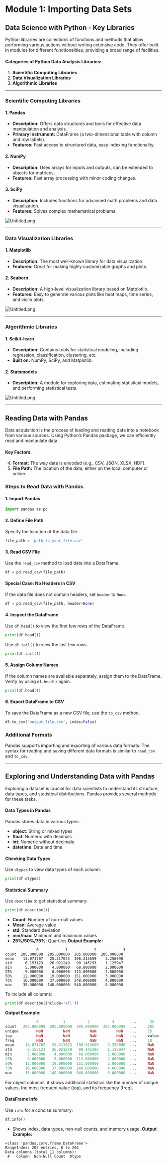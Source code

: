 

# Module 1: Importing Data Sets
## Data Science with Python - Key Libraries
Python libraries are collections of functions and methods that allow performing various actions without writing extensive code. They offer built-in modules for different functionalities, providing a broad range of facilities.
#### Categories of Python Data Analysis Libraries:
1. **Scientific Computing Libraries**
2. **Data Visualization Libraries**
3. **Algorithmic Libraries**

___
### Scientific Computing Libraries
#### 1. **Pandas**
- **Description:** Offers data structures and tools for effective data manipulation and analysis.
- **Primary Instrument:** DataFrame (a two-dimensional table with column and row labels).
- **Features:** Fast access to structured data, easy indexing functionality.
#### 2. **NumPy**
- **Description:** Uses arrays for inputs and outputs, can be extended to objects for matrices.
- **Features:** Fast array processing with minor coding changes.
#### 3. **SciPy**
- **Description:** Includes functions for advanced math problems and data visualization.
- **Features:** Solves complex mathematical problems.

![Untitled.png](https://prod-files-secure.s3.us-west-2.amazonaws.com/03e82b26-cccb-4906-bb56-adabcbdc0655/997ac361-58a8-4f04-bb0f-79fea4baa761/Untitled.png?X-Amz-Algorithm=AWS4-HMAC-SHA256&X-Amz-Content-Sha256=UNSIGNED-PAYLOAD&X-Amz-Credential=ASIAZI2LB4662IH2NXJQ%2F20250129%2Fus-west-2%2Fs3%2Faws4_request&X-Amz-Date=20250129T201547Z&X-Amz-Expires=3600&X-Amz-Security-Token=IQoJb3JpZ2luX2VjEIv%2F%2F%2F%2F%2F%2F%2F%2F%2F%2FwEaCXVzLXdlc3QtMiJGMEQCHyfS0ugl%2FqU74IY2vxOvBZW9DTaDejfHgnyUJTC3D9kCIQCJpT75o2YDmxt%2BSOvWlPTHG50qEuKCgRSMT4i%2B%2BxdXBiqIBAiU%2F%2F%2F%2F%2F%2F%2F%2F%2F%2F8BEAAaDDYzNzQyMzE4MzgwNSIM885SS5Soum5n%2FcnLKtwDSTgjpmJznxEXIK4MQaBjOJ0%2BXEN80Slbpc5lHrb1lw00VdvzICLmVm%2BRoVC1qWX2dgTImwIcd8nDD4ak%2Bb9yA0tb%2BwSTNyJTB8bnb%2F2bjIIp9PHv%2F4epkICMv9ObpsVvghOuTb2yQXZlbBN6lSVJPyZ%2Fueo3ylg4fKfXaRVJKn2%2BhIyJ%2F3uqC8z0VcSOd4ZsQuwtW8jdxWbLRse16C%2FBIt7UOZdP3d9x4bYhVWBFCzvE2H0YmIT42mxG1GUCLtIzpRt84heMow3Xuje9HQD6Rv6V4nTCDVymmYTcnFIViW5Ix%2B3%2BzCvZagKIux1rjqC7zLkQn0dwsmigqL0ogaQCm%2FxV34544a6B0Ej4rQMBC9R%2BPiZfo9sz7eNoJUJf35A9bOfeMJUTdwdUXo32JentRvNGgZx78lbBLYc43xONUGHX%2BtnQrnosrghPIgs1chfkUsK8BkCOzebSDKomCssmXyMyQCVlO%2BX7mm9SsOBbaKHiAA%2FzjSr%2FEL1eFBUxy5nNy0nclqDP%2B9BNLXKO9UeMPcNfy5j8%2Bo79dlCss7lDb9YNAqFtz7smSDa3Q0Nejx05gtlluqBQZNixpz%2B%2F2eoNktzuw7P61sCWkw07%2BabvGToGW30xq7MaruNacfowy%2FTpvAY6pgFre5Ld11A2FH627WsbZrCI%2BNJpeQNncICKDAmbq%2Faw1M97lklVAum9SR8S0pIBwSbYk4M4V3394QtMji7KGSwIXmsFCMaMdHmYw8uycJho8MDhC5LN%2BKlB8Ko2LkRY7ZqyTCRlKKvFqOmcdb6L0bk48oXvba1cFcqoZecuS0%2FweIRwn%2FpWfsQmT39HVP6StOyjXhvSxnncMKD2Ix4ur0SsPVTF57fj&X-Amz-Signature=df14278216ee42d60d43122bd0ff0b1e829d3db03254bc606df1e204ed363a62&X-Amz-SignedHeaders=host&x-id=GetObject)
___
### Data Visualization Libraries
#### 1. **Matplotlib**
- **Description:** The most well-known library for data visualization.
- **Features:** Great for making highly customizable graphs and plots.
#### 2. **Seaborn**
- **Description:** A high-level visualization library based on Matplotlib.
- **Features:** Easy to generate various plots like heat maps, time series, and violin plots.

![Untitled.png](https://prod-files-secure.s3.us-west-2.amazonaws.com/03e82b26-cccb-4906-bb56-adabcbdc0655/733d1e42-5a53-4fd8-90c1-3d85254369a6/Untitled.png?X-Amz-Algorithm=AWS4-HMAC-SHA256&X-Amz-Content-Sha256=UNSIGNED-PAYLOAD&X-Amz-Credential=ASIAZI2LB466UOFUAQ5L%2F20250129%2Fus-west-2%2Fs3%2Faws4_request&X-Amz-Date=20250129T201547Z&X-Amz-Expires=3600&X-Amz-Security-Token=IQoJb3JpZ2luX2VjEIv%2F%2F%2F%2F%2F%2F%2F%2F%2F%2FwEaCXVzLXdlc3QtMiJHMEUCIQC%2BnNJSYL64GSHZTyMcILrWHo436xd0ediA0s%2B5Qo2YKQIgFaPyETyQqGHBMiN5QXfS1Bg3W4Heg%2Bjn5m10R9mYNsQqiAQIlP%2F%2F%2F%2F%2F%2F%2F%2F%2F%2FARAAGgw2Mzc0MjMxODM4MDUiDJo7r%2F6XNLvjrBlBwircA4k%2BN7GjMmPDCNtzIAZ4x%2BxLvWsfSoPLGd%2BcRF%2Beil%2B4zb7f7jihF1I1OSnAP4jOKitsS3hKAFkt%2FV2xuRjkST5WdEyq4dxnG6qQxxNNGQhm7O77FsMZFl41UT7MyM1QPqFTxbeFvKxdq%2FFE6FZFYUmkyszTZX03FlEeijHwwMdj03Ltu1J2Th83LsD7Toeem3BLso3wMY9ZnolsMbdZvTCKR3gvYTnoZCtSo3PRXfnv2abcs7xZdH0Bfe%2FHe0fENyEMDuLoFIASv2KdJ6Douq5eXcF7kXR68M4wiFA0rlgiNUK2dX3o3I%2F7P%2Fjc09SXfi5ZGadML9CSuSMqNsNdIsFtWrN3VBxnIsgVFH7gTpchgRexGh6F%2FENJIhPwTPiX3FYykve6YppUxg5Fx%2FWWtxsQjRZWf12LATCax2nUaIsL9wCR4nGRhebg9DWpPSVewzjw3TuRWlGXCp1baQjw2r6NrbmltWqqDcJtKhxSv%2Fad82JzReZx1gJ0jh4mTZgXrYEgH8aMcR8jyDoL7gEtypKSnyIchkLhPBaUpqPeMjbahMUKZB%2FpWCfWZuD5qHLfXFxbGV5u3AC2TqNyzvnqdcX0UNOdDp18trAWzKb2uCAOvg6tipXjKz%2FH%2FFjbMJj16bwGOqUB%2Br%2BBqLCnpqJ7YCSLeW4XZ2Ku44naR0vdNfmiMidIoDj1jpifXkicwEo15BzdddTfqI2PEKcH7JDAkL13SNaN4%2B5xqMQOSp1JriKtvdFH%2B5vg3mCoXQgtZl7o%2B61x2XQf6%2F56cankfaJTLJYGbuIh8Y1%2BedJ936yvfCkl5%2BN%2F9tCvCSSD49fmf9KGGKR7XGpG3%2BmsL7TRjxOT%2FyquIUn9fnTF5ypv&X-Amz-Signature=b559dbe722610236d286a6b2ca18f01d551f684666bb76f6447d8186e5e50a63&X-Amz-SignedHeaders=host&x-id=GetObject)
___
### Algorithmic Libraries
#### 1. **Scikit-learn**
- **Description:** Contains tools for statistical modeling, including regression, classification, clustering, etc.
- **Built on:** NumPy, SciPy, and Matplotlib.
#### 2. **Statsmodels**
- **Description:** A module for exploring data, estimating statistical models, and performing statistical tests.

![Untitled.png](https://prod-files-secure.s3.us-west-2.amazonaws.com/03e82b26-cccb-4906-bb56-adabcbdc0655/c62885f5-417d-4179-834f-d68f8f2bdf39/Untitled.png?X-Amz-Algorithm=AWS4-HMAC-SHA256&X-Amz-Content-Sha256=UNSIGNED-PAYLOAD&X-Amz-Credential=ASIAZI2LB466UOFUAQ5L%2F20250129%2Fus-west-2%2Fs3%2Faws4_request&X-Amz-Date=20250129T201547Z&X-Amz-Expires=3600&X-Amz-Security-Token=IQoJb3JpZ2luX2VjEIv%2F%2F%2F%2F%2F%2F%2F%2F%2F%2FwEaCXVzLXdlc3QtMiJHMEUCIQC%2BnNJSYL64GSHZTyMcILrWHo436xd0ediA0s%2B5Qo2YKQIgFaPyETyQqGHBMiN5QXfS1Bg3W4Heg%2Bjn5m10R9mYNsQqiAQIlP%2F%2F%2F%2F%2F%2F%2F%2F%2F%2FARAAGgw2Mzc0MjMxODM4MDUiDJo7r%2F6XNLvjrBlBwircA4k%2BN7GjMmPDCNtzIAZ4x%2BxLvWsfSoPLGd%2BcRF%2Beil%2B4zb7f7jihF1I1OSnAP4jOKitsS3hKAFkt%2FV2xuRjkST5WdEyq4dxnG6qQxxNNGQhm7O77FsMZFl41UT7MyM1QPqFTxbeFvKxdq%2FFE6FZFYUmkyszTZX03FlEeijHwwMdj03Ltu1J2Th83LsD7Toeem3BLso3wMY9ZnolsMbdZvTCKR3gvYTnoZCtSo3PRXfnv2abcs7xZdH0Bfe%2FHe0fENyEMDuLoFIASv2KdJ6Douq5eXcF7kXR68M4wiFA0rlgiNUK2dX3o3I%2F7P%2Fjc09SXfi5ZGadML9CSuSMqNsNdIsFtWrN3VBxnIsgVFH7gTpchgRexGh6F%2FENJIhPwTPiX3FYykve6YppUxg5Fx%2FWWtxsQjRZWf12LATCax2nUaIsL9wCR4nGRhebg9DWpPSVewzjw3TuRWlGXCp1baQjw2r6NrbmltWqqDcJtKhxSv%2Fad82JzReZx1gJ0jh4mTZgXrYEgH8aMcR8jyDoL7gEtypKSnyIchkLhPBaUpqPeMjbahMUKZB%2FpWCfWZuD5qHLfXFxbGV5u3AC2TqNyzvnqdcX0UNOdDp18trAWzKb2uCAOvg6tipXjKz%2FH%2FFjbMJj16bwGOqUB%2Br%2BBqLCnpqJ7YCSLeW4XZ2Ku44naR0vdNfmiMidIoDj1jpifXkicwEo15BzdddTfqI2PEKcH7JDAkL13SNaN4%2B5xqMQOSp1JriKtvdFH%2B5vg3mCoXQgtZl7o%2B61x2XQf6%2F56cankfaJTLJYGbuIh8Y1%2BedJ936yvfCkl5%2BN%2F9tCvCSSD49fmf9KGGKR7XGpG3%2BmsL7TRjxOT%2FyquIUn9fnTF5ypv&X-Amz-Signature=bfa422a39efcb4895f829e09413fc0a26f770b7b65b45cfed0b86bf5aebfae0d&X-Amz-SignedHeaders=host&x-id=GetObject)
___
## Reading Data with Pandas
Data acquisition is the process of loading and reading data into a notebook from various sources. Using Python’s Pandas package, we can efficiently read and manipulate data.
#### Key Factors:
4. **Format:** The way data is encoded (e.g., CSV, JSON, XLSX, HDF).
5. **File Path:** The location of the data, either on the local computer or online.
### Steps to Read Data with Pandas
#### 1. **Import Pandas**
```python
import pandas as pd
```
#### 2. **Define File Path**
Specify the location of the data file.
```python
file_path = 'path_to_your_file.csv'
```
#### 3. **Read CSV File**
Use the `read_csv` method to load data into a DataFrame.
```python
df = pd.read_csv(file_path)
```
#### Special Case: No Headers in CSV
If the data file does not contain headers, set `header` to `None`.
```python
df = pd.read_csv(file_path, header=None)
```
#### 4. **Inspect the DataFrame**
Use `df.head()` to view the first few rows of the DataFrame.
```python
print(df.head())
```
Use `df.tail()` to view the last few rows.
```python
print(df.tail())
```
#### 5. **Assign Column Names**
If the column names are available separately, assign them to the DataFrame.
Verify by using `df.head()` again.
```python
print(df.head())
```
#### 6. **Export DataFrame to CSV**
To save the DataFrame as a new CSV file, use the `to_csv` method.
```python
df.to_csv('output_file.csv', index=False)
```
### Additional Formats
Pandas supports importing and exporting of various data formats. The syntax for reading and saving different data formats is similar to `read_csv` and `to_csv`.
___
## Exploring and Understanding Data with Pandas
Exploring a dataset is crucial for data scientists to understand its structure, data types, and statistical distributions. Pandas provides several methods for these tasks.
#### Data Types in Pandas
Pandas stores data in various types:
- **object**: String or mixed types
- **float**: Numeric with decimals
- **int**: Numeric without decimals
- **datetime**: Date and time
#### Checking Data Types
Use `dtypes` to view data types of each column:
```python
print(df.dtypes)
```
#### Statistical Summary
Use `describe` to get statistical summary:
```python
print(df.describe())
```
- **Count**: Number of non-null values
- **Mean**: Average value
- **std**: Standard deviation
- **min/max**: Minimum and maximum values
- **25%/50%/75%**: Quartiles
**Output Example:**
```plain text
              0            1            2            3
count  205.000000  205.000000  205.000000  205.000000
mean    13.071707   25.317073  198.313659    3.256098
std      6.153123   26.021249   90.145293    1.125947
min      5.000000    4.000000   68.000000    2.000000
25%      9.000000    8.000000  113.000000    2.000000
50%     12.000000   19.000000  151.000000    3.000000
75%     16.000000   37.000000  248.000000    4.000000
max     35.000000  148.000000  540.000000    8.000000
```
To include all columns:
```python
print(df.describe(include='all'))
```
**Output Example:**
```r
              0           1          2          3       ...      25       26       27
count   205.000000  205.000000  205.000000  205.000000  ...     205      205      205
unique        NaN         NaN         NaN         NaN   ...     25       25       25
top           NaN         NaN         NaN         NaN   ...     value    value    value
freq          NaN         NaN         NaN         NaN   ...     10       10       10
mean     13.071707   25.317073  198.313659    3.256098  ...     NaN      NaN      NaN
std       6.153123   26.021249   90.145293    1.125947  ...     NaN      NaN      NaN
min       5.000000    4.000000   68.000000    2.000000  ...     NaN      NaN      NaN
25%       9.000000    8.000000  113.000000    2.000000  ...     NaN      NaN      NaN
50%      12.000000   19.000000  151.000000    3.000000  ...     NaN      NaN      NaN
75%      16.000000   37.000000  248.000000    4.000000  ...     NaN      NaN      NaN
max      35.000000  148.000000  540.000000    8.000000  ...     NaN      NaN      NaN
```
For object columns, it shows additional statistics like the number of unique values, the most frequent value (top), and its frequency (freq).
#### DataFrame Info
Use `info` for a concise summary:
```python
df.info()
```
- Shows index, data types, non-null counts, and memory usage.
**Output Example:**
```less
<class 'pandas.core.frame.DataFrame'>
RangeIndex: 205 entries, 0 to 204
Data columns (total 11 columns):
 #   Column  Non-Null Count  Dtype
